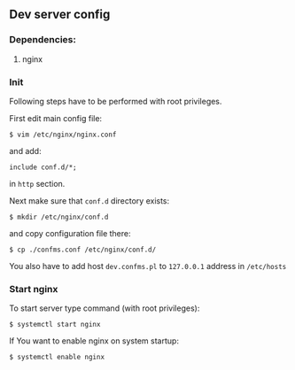 ## Dev server config
### Dependencies:
1. nginx

### Init
Following steps have to be performed with root privileges.

First edit main config file:
```
$ vim /etc/nginx/nginx.conf
```
and add:
```
include	conf.d/*;
```
in ```http``` section.


Next make sure that ```conf.d``` directory exists:
```
$ mkdir /etc/nginx/conf.d
```
and copy configuration file there:
```
$ cp ./confms.conf /etc/nginx/conf.d/
```

You also have to add host ```dev.confms.pl``` to ```127.0.0.1``` address in ```/etc/hosts```

### Start nginx
To start server type command (with root privileges):
```
$ systemctl start nginx
```
If You want to enable nginx on system startup:
```
$ systemctl enable nginx
```